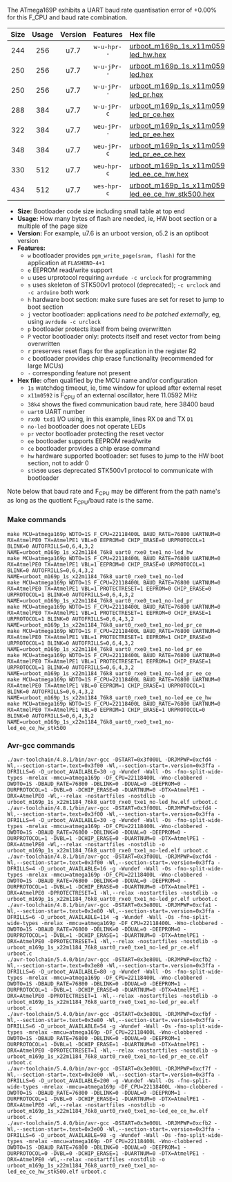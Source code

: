 The ATmega169P exhibits a UART baud rate quantisation error of +0.00% for this F_CPU and baud rate combination.

|Size|Usage|Version|Features|Hex file|
|:-:|:-:|:-:|:-:|:--|
|244|256|u7.7|`w-u-hpr--`|[urboot_m169p_1s_x11m0592_38k4_uart0_rxe0_txe1_no-led_hw.hex](https://raw.githubusercontent.com/stefanrueger/urboot.hex/main/mcus/atmega169p/watchdog_1_s/external_oscillator/11m059200_hz/%2B%2B38k4_baud/uart0_rxe0_txe1/no-led/urboot_m169p_1s_x11m0592_38k4_uart0_rxe0_txe1_no-led_hw.hex)|
|250|256|u7.7|`w-u-jPr--`|[urboot_m169p_1s_x11m0592_38k4_uart0_rxe0_txe1_no-led.hex](https://raw.githubusercontent.com/stefanrueger/urboot.hex/main/mcus/atmega169p/watchdog_1_s/external_oscillator/11m059200_hz/%2B%2B38k4_baud/uart0_rxe0_txe1/no-led/urboot_m169p_1s_x11m0592_38k4_uart0_rxe0_txe1_no-led.hex)|
|250|256|u7.7|`w-u-jPr--`|[urboot_m169p_1s_x11m0592_38k4_uart0_rxe0_txe1_no-led_pr.hex](https://raw.githubusercontent.com/stefanrueger/urboot.hex/main/mcus/atmega169p/watchdog_1_s/external_oscillator/11m059200_hz/%2B%2B38k4_baud/uart0_rxe0_txe1/no-led/urboot_m169p_1s_x11m0592_38k4_uart0_rxe0_txe1_no-led_pr.hex)|
|288|384|u7.7|`w-u-jPr-c`|[urboot_m169p_1s_x11m0592_38k4_uart0_rxe0_txe1_no-led_pr_ce.hex](https://raw.githubusercontent.com/stefanrueger/urboot.hex/main/mcus/atmega169p/watchdog_1_s/external_oscillator/11m059200_hz/%2B%2B38k4_baud/uart0_rxe0_txe1/no-led/urboot_m169p_1s_x11m0592_38k4_uart0_rxe0_txe1_no-led_pr_ce.hex)|
|322|384|u7.7|`weu-jPr--`|[urboot_m169p_1s_x11m0592_38k4_uart0_rxe0_txe1_no-led_pr_ee.hex](https://raw.githubusercontent.com/stefanrueger/urboot.hex/main/mcus/atmega169p/watchdog_1_s/external_oscillator/11m059200_hz/%2B%2B38k4_baud/uart0_rxe0_txe1/no-led/urboot_m169p_1s_x11m0592_38k4_uart0_rxe0_txe1_no-led_pr_ee.hex)|
|348|384|u7.7|`weu-jPr-c`|[urboot_m169p_1s_x11m0592_38k4_uart0_rxe0_txe1_no-led_pr_ee_ce.hex](https://raw.githubusercontent.com/stefanrueger/urboot.hex/main/mcus/atmega169p/watchdog_1_s/external_oscillator/11m059200_hz/%2B%2B38k4_baud/uart0_rxe0_txe1/no-led/urboot_m169p_1s_x11m0592_38k4_uart0_rxe0_txe1_no-led_pr_ee_ce.hex)|
|330|512|u7.7|`weu-hpr-c`|[urboot_m169p_1s_x11m0592_38k4_uart0_rxe0_txe1_no-led_ee_ce_hw.hex](https://raw.githubusercontent.com/stefanrueger/urboot.hex/main/mcus/atmega169p/watchdog_1_s/external_oscillator/11m059200_hz/%2B%2B38k4_baud/uart0_rxe0_txe1/no-led/urboot_m169p_1s_x11m0592_38k4_uart0_rxe0_txe1_no-led_ee_ce_hw.hex)|
|434|512|u7.7|`wes-hpr-c`|[urboot_m169p_1s_x11m0592_38k4_uart0_rxe0_txe1_no-led_ee_ce_hw_stk500.hex](https://raw.githubusercontent.com/stefanrueger/urboot.hex/main/mcus/atmega169p/watchdog_1_s/external_oscillator/11m059200_hz/%2B%2B38k4_baud/uart0_rxe0_txe1/no-led/urboot_m169p_1s_x11m0592_38k4_uart0_rxe0_txe1_no-led_ee_ce_hw_stk500.hex)|

- **Size:** Bootloader code size including small table at top end
- **Usage:** How many bytes of flash are needed, ie, HW boot section or a multiple of the page size
- **Version:** For example, u7.6 is an urboot version, o5.2 is an optiboot version
- **Features:**
  + `w` bootloader provides `pgm_write_page(sram, flash)` for the application at `FLASHEND-4+1`
  + `e` EEPROM read/write support
  + `u` uses urprotocol requiring `avrdude -c urclock` for programming
  + `s` uses skeleton of STK500v1 protocol (deprecated); `-c urclock` and `-c arduino` both work
  + `h` hardware boot section: make sure fuses are set for reset to jump to boot section
  + `j` vector bootloader: applications *need to be patched externally*, eg, using `avrdude -c urclock`
  + `p` bootloader protects itself from being overwritten
  + `P` vector bootloader only: protects itself and reset vector from being overwritten
  + `r` preserves reset flags for the application in the register R2
  + `c` bootloader provides chip erase functionality (recommended for large MCUs)
  + `-` corresponding feature not present
- **Hex file:** often qualified by the MCU name and/or configuration
  + `1s` watchdog timeout, ie, time window for upload after external reset
  + `x11m0592` is F<sub>CPU</sub> of an external oscillator, here 11.0592 MHz
  + `38k4` shows the fixed communication baud rate, here 38400 baud
  + `uart0` UART number
  + `rxd0 txd1` I/O using, in this example, lines RX `D0` and TX `D1`
  + `no-led` bootloader does not operate LEDs
  + `pr` vector bootloader protecting the reset vector
  + `ee` bootloader supports EEPROM read/write
  + `ce` bootloader provides a chip erase command
  + `hw` hardware supported bootloader: set fuses to jump to the HW boot section, not to addr 0
  + `stk500` uses deprecated STK500v1 protocol to communicate with bootloader


Note below that baud rate and F<sub>CPU</sub> may be different from the path name's as long as the quotient F<sub>CPU</sub>/baud rate is the same.

### Make commands
```
make MCU=atmega169p WDTO=1S F_CPU=22118400L BAUD_RATE=76800 UARTNUM=0 RX=AtmelPE0 TX=AtmelPE1 VBL=0 EEPROM=0 CHIP_ERASE=0 URPROTOCOL=1 BLINK=0 AUTOFRILLS=0,6,4,3,2 NAME=urboot_m169p_1s_x22m1184_76k8_uart0_rxe0_txe1_no-led_hw
make MCU=atmega169p WDTO=1S F_CPU=22118400L BAUD_RATE=76800 UARTNUM=0 RX=AtmelPE0 TX=AtmelPE1 VBL=1 EEPROM=0 CHIP_ERASE=0 URPROTOCOL=1 BLINK=0 AUTOFRILLS=0,6,4,3,2 NAME=urboot_m169p_1s_x22m1184_76k8_uart0_rxe0_txe1_no-led
make MCU=atmega169p WDTO=1S F_CPU=22118400L BAUD_RATE=76800 UARTNUM=0 RX=AtmelPE0 TX=AtmelPE1 VBL=1 PROTECTRESET=1 EEPROM=0 CHIP_ERASE=0 URPROTOCOL=1 BLINK=0 AUTOFRILLS=0,6,4,3,2 NAME=urboot_m169p_1s_x22m1184_76k8_uart0_rxe0_txe1_no-led_pr
make MCU=atmega169p WDTO=1S F_CPU=22118400L BAUD_RATE=76800 UARTNUM=0 RX=AtmelPE0 TX=AtmelPE1 VBL=1 PROTECTRESET=1 EEPROM=0 CHIP_ERASE=1 URPROTOCOL=1 BLINK=0 AUTOFRILLS=0,6,4,3,2 NAME=urboot_m169p_1s_x22m1184_76k8_uart0_rxe0_txe1_no-led_pr_ce
make MCU=atmega169p WDTO=1S F_CPU=22118400L BAUD_RATE=76800 UARTNUM=0 RX=AtmelPE0 TX=AtmelPE1 VBL=1 PROTECTRESET=1 EEPROM=1 CHIP_ERASE=0 URPROTOCOL=1 BLINK=0 AUTOFRILLS=0,6,4,3,2 NAME=urboot_m169p_1s_x22m1184_76k8_uart0_rxe0_txe1_no-led_pr_ee
make MCU=atmega169p WDTO=1S F_CPU=22118400L BAUD_RATE=76800 UARTNUM=0 RX=AtmelPE0 TX=AtmelPE1 VBL=1 PROTECTRESET=1 EEPROM=1 CHIP_ERASE=1 URPROTOCOL=1 BLINK=0 AUTOFRILLS=0,6,4,3,2 NAME=urboot_m169p_1s_x22m1184_76k8_uart0_rxe0_txe1_no-led_pr_ee_ce
make MCU=atmega169p WDTO=1S F_CPU=22118400L BAUD_RATE=76800 UARTNUM=0 RX=AtmelPE0 TX=AtmelPE1 VBL=0 EEPROM=1 CHIP_ERASE=1 URPROTOCOL=1 BLINK=0 AUTOFRILLS=0,6,4,3,2 NAME=urboot_m169p_1s_x22m1184_76k8_uart0_rxe0_txe1_no-led_ee_ce_hw
make MCU=atmega169p WDTO=1S F_CPU=22118400L BAUD_RATE=76800 UARTNUM=0 RX=AtmelPE0 TX=AtmelPE1 VBL=0 EEPROM=1 CHIP_ERASE=1 URPROTOCOL=0 BLINK=0 AUTOFRILLS=0,6,4,3,2 NAME=urboot_m169p_1s_x22m1184_76k8_uart0_rxe0_txe1_no-led_ee_ce_hw_stk500
```

### Avr-gcc commands
```
./avr-toolchain/4.8.1/bin/avr-gcc -DSTART=0x3f00UL -DRJMPWP=0xcfd4 -Wl,--section-start=.text=0x3f00 -Wl,--section-start=.version=0x3ffa -DFRILLS=6 -D_urboot_AVAILABLE=30 -g -Wundef -Wall -Os -fno-split-wide-types -mrelax -mmcu=atmega169p -DF_CPU=22118400L -Wno-clobbered -DWDTO=1S -DBAUD_RATE=76800 -DBLINK=0 -DDUAL=0 -DEEPROM=0 -DURPROTOCOL=1 -DVBL=0 -DCHIP_ERASE=0 -DUARTNUM=0 -DTX=AtmelPE1 -DRX=AtmelPE0 -Wl,--relax -nostartfiles -nostdlib -o urboot_m169p_1s_x22m1184_76k8_uart0_rxe0_txe1_no-led_hw.elf urboot.c
./avr-toolchain/4.8.1/bin/avr-gcc -DSTART=0x3f00UL -DRJMPWP=0xcfd4 -Wl,--section-start=.text=0x3f00 -Wl,--section-start=.version=0x3ffa -DFRILLS=4 -D_urboot_AVAILABLE=30 -g -Wundef -Wall -Os -fno-split-wide-types -mrelax -mmcu=atmega169p -DF_CPU=22118400L -Wno-clobbered -DWDTO=1S -DBAUD_RATE=76800 -DBLINK=0 -DDUAL=0 -DEEPROM=0 -DURPROTOCOL=1 -DVBL=1 -DCHIP_ERASE=0 -DUARTNUM=0 -DTX=AtmelPE1 -DRX=AtmelPE0 -Wl,--relax -nostartfiles -nostdlib -o urboot_m169p_1s_x22m1184_76k8_uart0_rxe0_txe1_no-led.elf urboot.c
./avr-toolchain/4.8.1/bin/avr-gcc -DSTART=0x3f00UL -DRJMPWP=0xcfd4 -Wl,--section-start=.text=0x3f00 -Wl,--section-start=.version=0x3ffa -DFRILLS=4 -D_urboot_AVAILABLE=16 -g -Wundef -Wall -Os -fno-split-wide-types -mrelax -mmcu=atmega169p -DF_CPU=22118400L -Wno-clobbered -DWDTO=1S -DBAUD_RATE=76800 -DBLINK=0 -DDUAL=0 -DEEPROM=0 -DURPROTOCOL=1 -DVBL=1 -DCHIP_ERASE=0 -DUARTNUM=0 -DTX=AtmelPE1 -DRX=AtmelPE0 -DPROTECTRESET=1 -Wl,--relax -nostartfiles -nostdlib -o urboot_m169p_1s_x22m1184_76k8_uart0_rxe0_txe1_no-led_pr.elf urboot.c
./avr-toolchain/4.8.1/bin/avr-gcc -DSTART=0x3e80UL -DRJMPWP=0xcfa1 -Wl,--section-start=.text=0x3e80 -Wl,--section-start=.version=0x3ffa -DFRILLS=6 -D_urboot_AVAILABLE=114 -g -Wundef -Wall -Os -fno-split-wide-types -mrelax -mmcu=atmega169p -DF_CPU=22118400L -Wno-clobbered -DWDTO=1S -DBAUD_RATE=76800 -DBLINK=0 -DDUAL=0 -DEEPROM=0 -DURPROTOCOL=1 -DVBL=1 -DCHIP_ERASE=1 -DUARTNUM=0 -DTX=AtmelPE1 -DRX=AtmelPE0 -DPROTECTRESET=1 -Wl,--relax -nostartfiles -nostdlib -o urboot_m169p_1s_x22m1184_76k8_uart0_rxe0_txe1_no-led_pr_ce.elf urboot.c
./avr-toolchain/5.4.0/bin/avr-gcc -DSTART=0x3e80UL -DRJMPWP=0xcfb2 -Wl,--section-start=.text=0x3e80 -Wl,--section-start=.version=0x3ffa -DFRILLS=6 -D_urboot_AVAILABLE=80 -g -Wundef -Wall -Os -fno-split-wide-types -mrelax -mmcu=atmega169p -DF_CPU=22118400L -Wno-clobbered -DWDTO=1S -DBAUD_RATE=76800 -DBLINK=0 -DDUAL=0 -DEEPROM=1 -DURPROTOCOL=1 -DVBL=1 -DCHIP_ERASE=0 -DUARTNUM=0 -DTX=AtmelPE1 -DRX=AtmelPE0 -DPROTECTRESET=1 -Wl,--relax -nostartfiles -nostdlib -o urboot_m169p_1s_x22m1184_76k8_uart0_rxe0_txe1_no-led_pr_ee.elf urboot.c
./avr-toolchain/5.4.0/bin/avr-gcc -DSTART=0x3e80UL -DRJMPWP=0xcfbf -Wl,--section-start=.text=0x3e80 -Wl,--section-start=.version=0x3ffa -DFRILLS=6 -D_urboot_AVAILABLE=54 -g -Wundef -Wall -Os -fno-split-wide-types -mrelax -mmcu=atmega169p -DF_CPU=22118400L -Wno-clobbered -DWDTO=1S -DBAUD_RATE=76800 -DBLINK=0 -DDUAL=0 -DEEPROM=1 -DURPROTOCOL=1 -DVBL=1 -DCHIP_ERASE=1 -DUARTNUM=0 -DTX=AtmelPE1 -DRX=AtmelPE0 -DPROTECTRESET=1 -Wl,--relax -nostartfiles -nostdlib -o urboot_m169p_1s_x22m1184_76k8_uart0_rxe0_txe1_no-led_pr_ee_ce.elf urboot.c
./avr-toolchain/5.4.0/bin/avr-gcc -DSTART=0x3e00UL -DRJMPWP=0xcf7f -Wl,--section-start=.text=0x3e00 -Wl,--section-start=.version=0x3ffa -DFRILLS=6 -D_urboot_AVAILABLE=200 -g -Wundef -Wall -Os -fno-split-wide-types -mrelax -mmcu=atmega169p -DF_CPU=22118400L -Wno-clobbered -DWDTO=1S -DBAUD_RATE=76800 -DBLINK=0 -DDUAL=0 -DEEPROM=1 -DURPROTOCOL=1 -DVBL=0 -DCHIP_ERASE=1 -DUARTNUM=0 -DTX=AtmelPE1 -DRX=AtmelPE0 -Wl,--relax -nostartfiles -nostdlib -o urboot_m169p_1s_x22m1184_76k8_uart0_rxe0_txe1_no-led_ee_ce_hw.elf urboot.c
./avr-toolchain/5.4.0/bin/avr-gcc -DSTART=0x3e00UL -DRJMPWP=0xcfb2 -Wl,--section-start=.text=0x3e00 -Wl,--section-start=.version=0x3ffa -DFRILLS=6 -D_urboot_AVAILABLE=98 -g -Wundef -Wall -Os -fno-split-wide-types -mrelax -mmcu=atmega169p -DF_CPU=22118400L -Wno-clobbered -DWDTO=1S -DBAUD_RATE=76800 -DBLINK=0 -DDUAL=0 -DEEPROM=1 -DURPROTOCOL=0 -DVBL=0 -DCHIP_ERASE=1 -DUARTNUM=0 -DTX=AtmelPE1 -DRX=AtmelPE0 -Wl,--relax -nostartfiles -nostdlib -o urboot_m169p_1s_x22m1184_76k8_uart0_rxe0_txe1_no-led_ee_ce_hw_stk500.elf urboot.c
```


